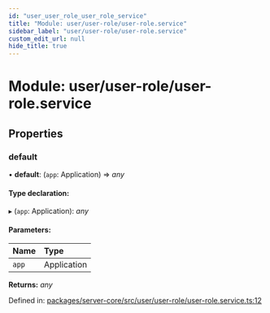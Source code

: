 ```yaml
---
id: "user_user_role_user_role_service"
title: "Module: user/user-role/user-role.service"
sidebar_label: "user/user-role/user-role.service"
custom_edit_url: null
hide_title: true
---
```


# Module: user/user-role/user-role.service

## Properties

### default

• **default**: (`app`: Application) => *any*

#### Type declaration:

▸ (`app`: Application): *any*

#### Parameters:

Name | Type |
:------ | :------ |
`app` | Application |

**Returns:** *any*

Defined in: [packages/server-core/src/user/user-role/user-role.service.ts:12](https://github.com/xr3ngine/xr3ngine/blob/a16a45d7e/packages/server-core/src/user/user-role/user-role.service.ts#L12)

